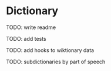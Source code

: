 # Dictionary

TODO: write readme

TODO: add tests

TODO: add hooks to wiktionary data

TODO: subdictionaries by part of speech
